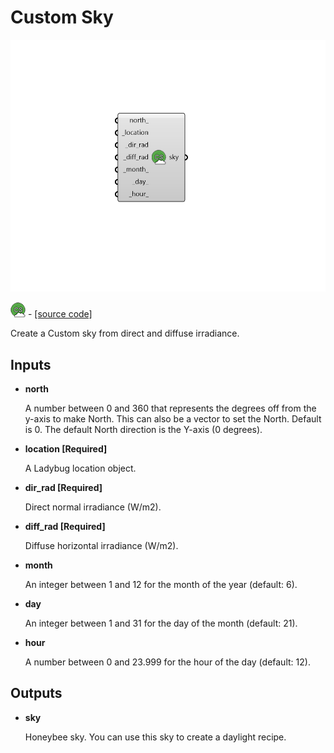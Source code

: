 # Custom Sky

![](../../.gitbook/assets/Custom_Sky.png)

![](../../.gitbook/assets/Custom_Sky%20%281%29.png) - [\[source code\]](https://github.com/ladybug-tools/honeybee-grasshopper-radiance/blob/master/honeybee_grasshopper_radiance/src//HB%20Custom%20Sky.py)

Create a Custom sky from direct and diffuse irradiance.

## Inputs

* **north**

  A number between 0 and 360 that represents the degrees off from the y-axis to make North. This can also be a vector to set the North. Default is 0. The default North direction is the Y-axis \(0 degrees\). 

* **location \[Required\]**

  A Ladybug location object. 

* **dir\_rad \[Required\]**

  Direct normal irradiance \(W/m2\). 

* **diff\_rad \[Required\]**

  Diffuse horizontal irradiance \(W/m2\). 

* **month**

  An integer between 1 and 12 for the month of the year \(default: 6\). 

* **day**

  An integer between 1 and 31 for the day of the month \(default: 21\). 

* **hour**

  A number between 0 and 23.999 for the hour of the day \(default: 12\). 

## Outputs

* **sky**

  Honeybee sky. You can use this sky to create a daylight recipe. 

